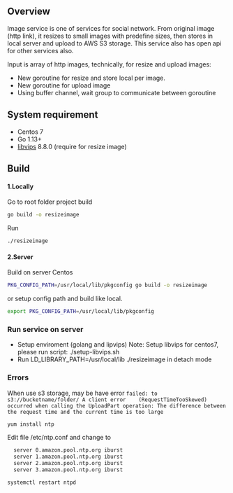 ## Overview
Image service is one of services for social network. From original image (http link), it resizes to small images with predefine sizes, then stores in local server and upload to AWS S3 storage. This service also has open api for other services also.

Input is array of http images, technically, for resize and upload images:
+ New goroutine for resize and store local per image.
+ New goroutine for upload image 
+ Using buffer channel, wait group to communicate between goroutine

## System requirement
- Centos 7
- Go 1.13+
- [libvips](https://libvips.github.io/libvips/install.html)  8.8.0 (require for resize image)
## Build
#### 1.Locally
Go to root folder project build
```sh
go build -o resizeimage
```
Run
```sh
./resizeimage
```
#### 2.Server
Build on server Centos
```sh
PKG_CONFIG_PATH=/usr/local/lib/pkgconfig go build -o resizeimage
```
or setup config path and build like local.
```sh
export PKG_CONFIG_PATH=/usr/local/lib/pkgconfig
```
### Run service on server
+ Setup enviroment (golang and lipvips)
  Note: Setup libvips for centos7, please run script: ./setup-libvips.sh
+ Run LD_LIBRARY_PATH=/usr/local/lib ./resizeimage in detach mode

### Errors
When use s3 storage, may be have error 
    ```
     failed: to s3://bucketname/folder/ A client error    (RequestTimeTooSkewed) occurred when calling the UploadPart operation: The difference between the request time and the current time is too large
     ```
```sh
yum install ntp
```
Edit file /etc/ntp.conf and change to 
```sh
  server 0.amazon.pool.ntp.org iburst
  server 1.amazon.pool.ntp.org iburst
  server 2.amazon.pool.ntp.org iburst
  server 3.amazon.pool.ntp.org iburst
```
```sh
systemctl restart ntpd
```